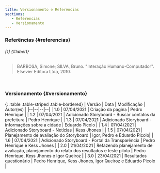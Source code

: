 ```yaml
---
title: Versionamento e Referências
sections:
   - Referencias
   - Versionamento
---
```


### Referências {#referencias}
###### [1] {#label1}
> BARBOSA, Simone; SILVA, Bruno. "Interação Humano-Computador". Elsevier Editora Ltda, 2010.
<br>

### Versionamento {#versionamento}
<div class="table-responsive">

{: .table .table-striped .table-bordered}
| Versão | Data | Modificação | Autor(es) |
|--|--|--|--|
| 1.0 | 07/04/2021 | Criação da pagina | Pedro Henrique |
| 1.2 | 07/04/2021 | Adicionado Storyboard - Buscar contatos da prefeitura | Pedro Henrique |
| 1.3 | 07/04/2021 | Adicionado Storyboard - informações sobre a cidade | Eduardo Picolo |
| 1.4 | 07/04/2021 | Adicionado Storyboard - Notícias | Kess Jhones |
| 1.5 | 07/04/2021 | Planejamento de avaliação do Storyboard | Igor, Pedro e Eduardo Picolo|
| 1.6 | 07/04/2021 | Adicionado Storyboard - Portal da Transparência | Pedro Henrique e Kess Jhones |
| 2.0 | 21/04/2021 | Refazendo planejamento de avaliação, planejamento do relato dos resultados e teste piloto | Pedro Henrique, Kess Jhones e Igor Queiroz |
| 3.0 | 23/04/2021 | Resultados questionário | Pedro Henrique, Kess Jhones, Igor Queiroz e Eduardo Picolo |

</div>